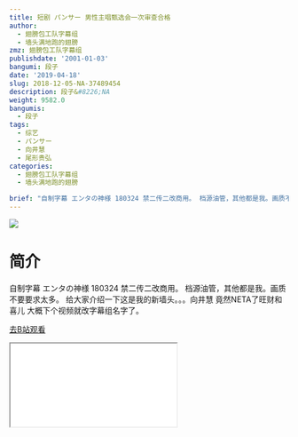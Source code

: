 ```yaml
---
title: 短剧 パンサー 男性主唱甄选会一次审查合格
author:
  - 翅膀包工队字幕组
  - 墙头满地跑的翅膀
zmz: 翅膀包工队字幕组
publishdate: '2001-01-03'
bangumi: 段子
date: '2019-04-18'
slug: 2018-12-05-NA-37489454
description: 段子&#8226;NA
weight: 9582.0
bangumis:
  - 段子
tags:
  - 综艺
  - パンサー
  - 向井慧
  - 尾形贵弘
categories:
  - 翅膀包工队字幕组
  - 墙头满地跑的翅膀

brief: "自制字幕 エンタの神様 180324 禁二传二改商用。 档源油管，其他都是我。画质不要要求太多。 给大家介绍一下这是我的新墙头。。。向井慧 竟然NETA了旺财和喜儿 大概下个视频就改字幕组名字了。"
---
```

![](https://i.imgur.com/phEeMST.jpg)
# 简介  
自制字幕
エンタの神様 180324 禁二传二改商用。
档源油管，其他都是我。画质不要要求太多。
给大家介绍一下这是我的新墙头。。。向井慧
竟然NETA了旺财和喜儿
大概下个视频就改字幕组名字了。  

[去B站观看](https://www.bilibili.com/video/av37489454/)
<div class ="resp-container"><iframe class="testiframe" src="//player.bilibili.com/player.html?aid=37489454"", scrolling="no", allowfullscreen="true" > </iframe></div> 
